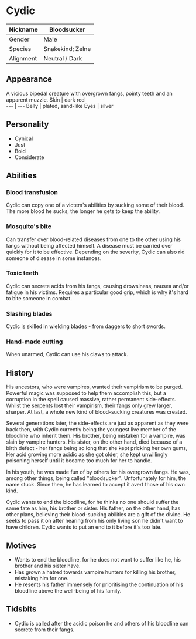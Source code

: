 # Cydic
Nickname | Bloodsucker
--- | ---
Gender | Male        
Species | Snakekind; Zelne
Alignment | Neutral / Dark

## Appearance

A vicious bipedal creature with overgrown fangs, pointy teeth and an apparent muzzle.
Skin | dark red        
--- | ---
Belly | plated, sand-like
Eyes | silver          

## Personality
*  Cynical
*  Just
*  Bold
*  Considerate

## Abilities
### Blood transfusion
Cydic can copy one of a victem's abilities by sucking some of their blood. The more blood he sucks, the longer he gets to keep the ability.

### Mosquito's bite
Can transfer over blood-related diseases from one to the other using his fangs without being affected himself. A disease must be carried over quickly for it to be effective. Depending on the severity, Cydic can also rid someone of disease in some instances.

### Toxic teeth
Cydic can secrete acids from his fangs, causing drowsiness, nausea and/or fatigue in his victims. Requires a particular good grip, which is why it's hard to bite someone in combat.

### Slashing blades
Cydic is skilled in wielding blades - from daggers to short swords.

### Hand-made cutting
When unarmed, Cydic can use his claws to attack.

## History
His ancestors, who were vampires, wanted their vampirism to be purged. Powerful magic was supposed to help them accomplish this, but a corruption in the spell caused massive, rather permanent side-effects. Whilst the serpents lost their vampirism, their fangs only grew larger, sharper. At last, a whole new kind of blood-sucking creatures was created.

Several generations later, the side-effects are just as apparent as they were back then, with Cydic currently being the youngest live member of the bloodline who inherit them. His brother, being mistaken for a vampire, was slain by vampire hunters. His sister, on the other hand, died because of a birth defect - her fangs being so long that she kept pricking her own gums, Her acid growing more acidic as she got older, she kept unwillingly poisoning herself until it became too much for her to handle.

In his youth, he was made fun of by others for his overgrown fangs. He was, among other things, being called "bloodsucker". Unfortunately for him, the name stuck. Since then, he has learned to accept it avert those of his own kind.

Cydic wants to end the bloodline, for he thinks no one should suffer the same fate as him, his brother or sister. His father, on the other hand, has other plans, believing their blood-sucking abilities are a gift of the divine. He seeks to pass it on after hearing from his only living son he didn't want to have children. Cydic wants to put an end to it before it's too late.

## Motives
*  Wants to end the bloodline, for he does not want to suffer like he, his brother and his sister have.
*  Has grown a hatred towards vampire hunters for killing his brother, mistaking him for one.
*  He resents his father immensely for prioritising the continuation of his bloodline above the well-being of his family.

## Tidsbits
*  Cydic is called after the acidic poison he and others of his bloodline can secrete from their fangs.

